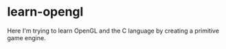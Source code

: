 # learn-opengl

Here I'm trying to learn OpenGL and the C language by creating a primitive game engine.
